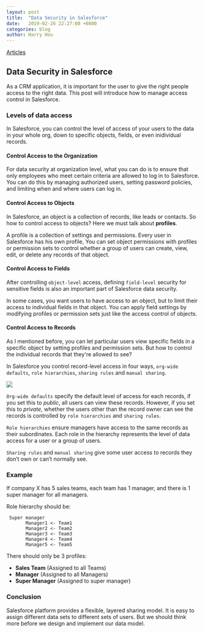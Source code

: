```yaml
---
layout: post
title:  "Data Security in Salesforce"
date:   2019-02-26 22:27:00 +0800
categories: blog
author: Harry Hou
---
```


[Articles](https://trailhead.salesforce.com/content/learn/modules/data_security)

## Data Security in Salesforce

As a CRM application, it is important for the user to give the right people access to the right data. This post will introduce how to manage access control in Salesforce.

### Levels of data access

In Salesforce, you can control the level of access of your users to the data in your whole org, down to specific objects, fields, or even inidividual records.

#### Control Access to the Organization

For data security at organization level, what you can do is to ensure that only employees who meet certain criteria are allowed to log in to Salesforce. You can do this by managing authorized users, setting password policies, and limiting when and where users can log in.

#### Control Access to Objects

In Salesforce, an object is a collection of records, like leads or contacts. So how to control access to objects? Here we must talk about **profiles**.

A profile is a collection of settings and permissions. Every user in Salesforce has his own profile, You can set object permissions with profiles or permission sets to control whether a group of users can create, view, edit, or delete any records of that object.

#### Control Access to Fields

After controlling `object-level` access, defining `field-level` security for sensitive fields is also an important part of Salesforce data security.

In some cases, you want users to have access to an object, but to limit their access to individual fields in that object. You can apply field settings by modifying profiles or permission sets just like the access control of objects.

#### Control Access to Records

As I mentioned before, you can let particular users view specific fields in a specific object by setting profiles and permission sets. But how to control the individual records that they're allowed to see?

In Salesforce you control record-level access in four ways, `org-wide defaults`, `role hierarchies`, `sharing rules` and `manual sharing`.

![](/integration-blog/assets/2019-02-26-data-security-of-salesforce/data_security_records.jpeg)

`Org-wide defaults` specify the default level of access for each records, if you set this to *public*, all users can view these records. However, if you set this to *private*, whether the users other than the record owner can see the records is controlled by `role hierarchies` and `sharing rules`.

`Role hierarchies` ensure managers have access to the same records as their subordinates. Each role in the hierarchy represents the level of data access for a user or a group of users.

`Sharing rules` and `manual sharing` give some user access to records they don’t own or can’t normally see.

### Example

If company X has 5 sales teams, each team has 1 manager, and there is 1 super manager for all managers.

Role hierarchy should be: 

```
 Super manager 
       Manager1 <- Team1
       Manager2 <- Team2
       Manager3 <- Team3
       Manager4 <- Team4
       Manager5 <- Team5
```

There should only be 3 profiles:

  - **Sales Team** (Assigned to all Teams)
  - **Manager** (Assigned to all Managers)
  - **Super Manager** (Assigned to super manager) 

  
### Conclusion

Salesforce platform provides a flexible, layered sharing model. It is easy to assign different data sets to different sets of users. But we should think more before we design and implement our data model.
